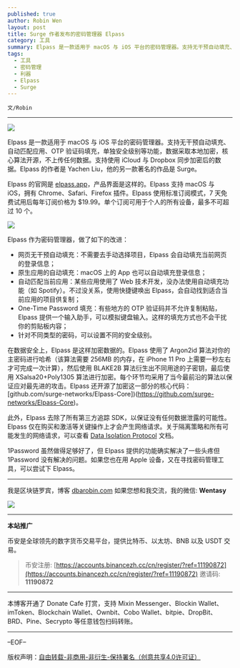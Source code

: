 ```yaml
---
published: true
author: Robin Wen
layout: post
title: Surge 作者发布的密码管理器 Elpass
category: 工具
summary: Elpass 是一款适用于 macOS 与 iOS 平台的密码管理器。支持无干预自动填充、自动匹配应用、OTP 验证码填充，单独安全级别等功能，数据采取本地加密，核心算法开源，不上传任何数据。支持使用 iCloud 与 Dropbox 同步加密后的数据。Elpass 的作者是 Yachen Liu，他的另一款著名的作品是 Surge。1Password 虽然做得足够好了，但 Elpass 提供的功能确实解决了一些头疼但 1Password 没有解决的问题。如果您也在用 Apple 设备，又在寻找密码管理工具，可以尝试下 Elpass。
tags:
  - 工具
  - 密码管理
  - 利器
  - Elpass
  - Surge
---
```


`文/Robin`

***

![](https://cdn.dbarobin.com/kptdpbs.png)

Elpass 是一款适用于 macOS 与 iOS 平台的密码管理器。支持无干预自动填充、自动匹配应用、OTP 验证码填充，单独安全级别等功能，数据采取本地加密，核心算法开源，不上传任何数据。支持使用 iCloud 与 Dropbox 同步加密后的数据。Elpass 的作者是 Yachen Liu，他的另一款著名的作品是 Surge。

Elpass 的官网是 [elpass.app](https://elpass.app)，产品界面是这样的。Elpass 支持 macOS 与 iOS，拥有 Chrome、Safari、Firefox 插件。Elpass 使用标准订阅模式，7 天免费试用后每年订阅价格为 $19.99。单个订阅可用于个人的所有设备，最多不可超过 10 个。

![](https://cdn.dbarobin.com/divenly.png)

Elpass 作为密码管理器，做了如下的改进：

* 网页无干预自动填充：不需要去手动选择项目，Elpass 会自动填充当前网页的登录信息；
* 原生应用的自动填充：macOS 上的 App 也可以自动填充登录信息；
* 自动匹配当前应用：某些应用使用了 Web 技术开发，没办法使用自动填充功能（如 Spotify）。不过没关系，使用快捷键唤出 Elpass，会自动找到适合当前应用的项目供复制；
* One-Time Password 填充：有些地方的 OTP 验证码并不允许复制粘贴，Elpass 提供一个输入助手，可以模拟键盘输入。这样的填充方式也不会干扰你的剪贴板内容；
* 针对不同类型的密码，可以设置不同的安全级别。

在数据安全上，Elpass 是这样加密数据的。Elpass 使用了 Argon2id 算法对你的主密码进行哈希（该算法需要 256MB 的内存，在 iPhone 11 Pro 上需要一秒左右才可完成一次计算），然后使用 BLAKE2B 算法衍生出不同用途的子密钥，最后使用 XSalsa20+Poly1305 算法进行加密。每个环节均采用了当今最前沿的算法以保证应对最先进的攻击。Elpass 还开源了加密这一部分的核心代码：[github.com/surge-networks/Elpass-Core])(https://github.com/surge-networks/Elpass-Core)。

此外，Elpass 去除了所有第三方追踪 SDK，以保证没有任何数据泄露的可能性。Elpass 仅在购买和激活等关键操作上才会产生网络请求。关于隔离策略和所有可能发生的网络请求，可以查看 [Data Isolation Protocol](https://elpass.zendesk.com/hc/en-us/articles/360037294492-Data-Isolation-Protocol) 文档。

1Password 虽然做得足够好了，但 Elpass 提供的功能确实解决了一些头疼但 1Password 没有解决的问题。如果您也在用 Apple 设备，又在寻找密码管理工具，可以尝试下 Elpass。

***

我是区块链罗宾，博客 [dbarobin.com](https://dbarobin.com/)
如果您想和我交流，我的微信: **Wentasy**

![](https://cdn.dbarobin.com/v4yywe2.png)

***

**本站推广**

币安是全球领先的数字货币交易平台，提供比特币、以太坊、BNB 以及 USDT 交易。

> 币安注册: [https://accounts.binancezh.cc/cn/register/?ref=11190872](https://accounts.binancezh.cc/cn/register/?ref=11190872)
> 邀请码: **11190872**

***

本博客开通了 Donate Cafe 打赏，支持 Mixin Messenger、Blockin Wallet、imToken、Blockchain Wallet、Ownbit、Cobo Wallet、bitpie、DropBit、BRD、Pine、Secrypto 等任意钱包扫码转账。

<center>
    <div class="--donate-button"
         data-button-id="f8b9df0d-af9a-460d-8258-d3f435445075"
    ></div>
</center>

***

–EOF–

版权声明：[自由转载-非商用-非衍生-保持署名（创意共享4.0许可证）](http://creativecommons.org/licenses/by-nc-nd/4.0/deed.zh)